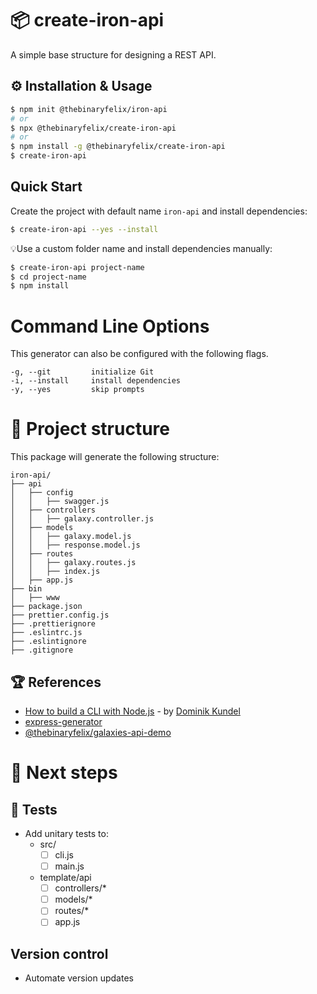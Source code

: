 # 📦 create-iron-api

A simple base structure for designing a REST API.

## ⚙️ **Installation & Usage**

```bash
$ npm init @thebinaryfelix/iron-api
# or
$ npx @thebinaryfelix/create-iron-api
# or
$ npm install -g @thebinaryfelix/create-iron-api
$ create-iron-api
```

## **Quick Start**

Create the project with default name `iron-api` and install dependencies:

```bash
$ create-iron-api --yes --install
```

💡Use a custom folder name and install dependencies manually:

```bash
$ create-iron-api project-name
$ cd project-name
$ npm install
```

# Command Line Options

This generator can also be configured with the following flags.

```
-g, --git         initialize Git
-i, --install     install dependencies
-y, --yes         skip prompts
```

# 🧩 Project structure

This package will generate the following structure:

```
iron-api/
├── api
│   ├── config
│   │   ├── swagger.js
│   ├── controllers
│   │   ├── galaxy.controller.js
│   ├── models
│   │   ├── galaxy.model.js
│   │   ├── response.model.js
│   ├── routes
│   │   ├── galaxy.routes.js
│   │   ├── index.js
│   ├── app.js
├── bin
│   ├── www
├── package.json
├── prettier.config.js
├── .prettierignore
├── .eslintrc.js
├── .eslintignore
├── .gitignore
```

## 🏆 References

- [How to build a CLI with Node.js](https://www.twilio.com/blog/how-to-build-a-cli-with-node-js) - by [Dominik Kundel](https://github.com/dkundel)
- [express-generator](https://www.npmjs.com/package/express-generator)
- [@thebinaryfelix/galaxies-api-demo](https://github.com/thebinaryfelix/galaxies-api-demo)

# 🚧 Next steps

## 🧪 Tests

- Add unitary tests to:
  - src/
    - [ ] cli.js
    - [ ] main.js
  - template/api
    - [ ] controllers/\*
    - [ ] models/\*
    - [ ] routes/\*
    - [ ] app.js

## Version control

- Automate version updates
